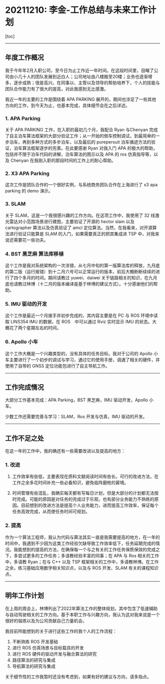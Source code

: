 # 20211210: 李金-工作总结与未来工作计划

[toc]

---



## 年度工作概况

我于今年年2月入职公司，至今日为止工作近一年时间。在这段时间里，目睹了公司由小几十人的团队发展到近白人；公司地址由八楼搬至20楼；业务也逐渐增多，逐步成熟；很是高兴。在同事以、主管以及领导的帮助培养下，个人的技能与团队合作能力有了很大的提高，对此我感到无比感激。



我近一年的主要的工作是围绕着 APA PARKING 展开的，期间也涉足了一些其他方向的工作，到今天为止，也基本完成，具体细节会在之后详述。



### 1. APA Parking

关于 APA PARKING 工作，在入职的最初几个月，我配合 Ryan 与Chenyan 完成了自主泊车算法框架的大部分验证工作；从一开始的倒车控制调试，到最简单的一步泊车，再到多种方式的多步泊车，以及最后的 purepersuit 泊车循迹方法的验证，泊车算法框架逐步的完善。在此要感谢 Ryan 对我入门 APA 的极大的帮助，包括并不限于泊车代码的讲解，泊车算法的图示以及 APA 的 ros 仿真指导等，以及 Chenyan 在我刚入职的那段时间的工作上的耐心帮助。



### 2. X3 APA Parking

这次工作是团队合作的一个很好实例，与系统商务团队合作在上海进行了 x3 apa parking 的 demo 演示。



### 3. SLAM

关于 SLAM，这是一个我很感兴趣的工作方向。在这项工作中，我使用了 32 线激光雷达对小范围场景进行建图，主要验证了开源的 hector slam 以及 cartographer 算法以及仿真验证了 amcl 定位算法。当然，在我看来，对开源算法进行验证只能算是 SLAM 的入门，如果需要真正的把其集成进 TSP 中，对我来说还需要花一些功夫。



### 4. BST 黑芝麻 算法库移植

这个工作是我对系统架构的一次涉猎，从七月中旬的第一版算法库的释放，九月底的第二版（运行报错）到十二月六号可以正常运行的版本，前后大概断断续续的进行了四个多月的时间。期间请教过 yuwei、daiwei 关于链路相关的知识，在九月底也请教过林博（十二月的版本编译是基于林博的建议方式）。十分感谢他们的帮助。



### 5. IMU 驱动的开发

这个工作是最近一个月接手并初步完成的，其内容主要是在 PC 与 ROS 环境中读取 LINS354 IMU 的数据，在 ROS　中可以通过 Rviz 实时显示 IMU 的状态。大概花了两个星期左右的时间。



### 6. Apollo 小车

这个工作大概是一个兴趣类型的，没有具体的任务目标。我对于公司的 Apollo 小车主要进行了一个初步的调试与学习，通过它的使用手册，调通了相关的硬件，并使用了自带的 GNSS 定位功能包进行了自主导航工作。 





---

## 工作完成情况



大部分工作基本完成：APA Parking，BST 黑芝麻，IMU 驱动开发，Apollo 小车。

少数工作还需要完善与学习：SLAM，Ros 开发与仿真，IMU 驱动的开发。



---



## 工作不足之处



在这一年的工作中，我的确还有一些需要改进以及提高的地方：

### 1. 改进

1. 工作效率有些低，主要表现在质料文献阅读时间有些长。可行的改进方法，在工作之余多花时间补充一些必备知识，避免临阵磨枪的窘境。

2. 时间管理有些混乱，我确实每天都有写每日计划，但是大部分的计划都无法按时完成。可能的原因是对任务的完成过于乐观，也有部分业务能力不熟练的原因。目前想到的改进方法是提高个人业务能力，进而提高工作效率，保证每个任务高效完成，从而使任务时间可规划。



### 2. 提高

作为一个算法工程师，我认为代码与算法其实一直是我需要提高的地方，在一年的时间中，我遇到不少因为这类工作经验欠缺导致工作效率低下，任务延期完成的情况。我能想到的提高的方法，在确保每一个与之有关的工作任务保质保效的完成之下，多尝试更多的工作任务；多请教经验丰富的同事；在 APA 与 Ros 相关的工作中，多请教 Ryan；在与 C++ 以及 TSP 框架相关的工作中，多请教林博。在工作之余，练习基础应用数学相关知识点，以及与 ROS 开发、SLAM 有关的课程知识点。



---



## 明年工作计划

在上周的周会上，林博列出了2022年算法工作的整体规划，其中包含了低速辅助 与自动驾驶相关的工作方向。基于本职工作与兴趣方向，我认为这对我来说是一个很好的锻炼以及为公司贡献自己力量机会。



我目前所能想到的关于进行这些工作的我个人的工作流程：

1. 不断熟练 ROS 开发基础
2. 进行 ROS 仿真场景与目标载具的开发
3. 进行 ROS 硬件的驱动开发与融合算法的研究
4. 路径算法的研究与集成
5. 导航算法的研究与集成



关于细节性的工作我暂时还没有考虑到，如果有好的建议与方向，请多指点。